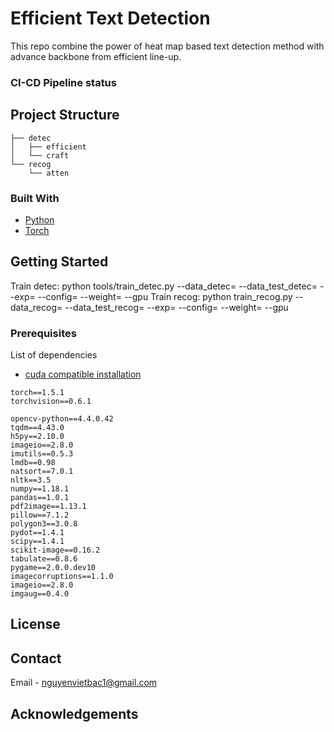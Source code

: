 ﻿
<!-- PROJECT SHIELDS -->
<!--
-->


<!-- PROJECT LOGO -->

# Efficient Text Detection
This repo combine the power of heat map based text detection method with advance backbone from efficient line-up.

### CI-CD Pipeline status

## Project Structure

```
├── detec
│   ├── efficient
│   └── craft
└── recog
    └── atten
```

### Built With

* [Python](https://www.python.org/)
* [Torch](https://pytorch.org/)


<!-- GETTING STARTED -->
## Getting Started
Train detec:
    python tools/train_detec.py --data_detec=<data train> --data_test_detec=<data test> --exp=<experiment name> --config=<config path> --weight=<pretrain model> --gpu
Train recog:
    python train_recog.py --data_recog=<data train> --data_test_recog=<data test> --exp=<experiment name> --config=<config path> --weight=<pretrain model> --gpu
    
### Prerequisites

List of dependencies
* [cuda compatible installation](https://pytorch.org/)
```
torch==1.5.1
torchvision==0.6.1
```

```
opencv-python==4.4.0.42
tqdm==4.43.0
h5py==2.10.0
imageio==2.8.0
imutils==0.5.3
lmdb==0.98
natsort==7.0.1
nltk==3.5
numpy==1.18.1
pandas==1.0.1
pdf2image==1.13.1
pillow==7.1.2
polygon3==3.0.8
pydot==1.4.1
scipy==1.4.1
scikit-image==0.16.2
tabulate==0.8.6
pygame==2.0.0.dev10
imagecorruptions==1.1.0
imageio==2.8.0
imgaug==0.4.0
```

<!-- LICENSE -->
## License


<!-- CONTACT -->
## Contact

Email - [nguyenvietbac1@gmail.com](nguyenvietbac1@gmail.com)


<!-- ACKNOWLEDGEMENTS -->
## Acknowledgements